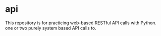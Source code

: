 # api
This repository is for practicing web-based RESTful API calls with Python.
one or two purely system based API calls to.